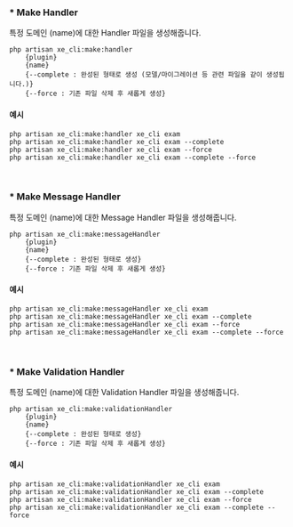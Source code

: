 ### * Make Handler

특정 도메인 (name)에 대한 Handler 파일을 생성해줍니다.

```
php artisan xe_cli:make:handler 
    {plugin}
    {name}
    {--complete : 완성된 형태로 생성 (모델/마이그레이션 등 관련 파일을 같이 생성됩니다.)}
    {--force : 기존 파일 삭제 후 새롭게 생성}
```
#### 예시

```
php artisan xe_cli:make:handler xe_cli exam
php artisan xe_cli:make:handler xe_cli exam --complete
php artisan xe_cli:make:handler xe_cli exam --force
php artisan xe_cli:make:handler xe_cli exam --complete --force
```

<br>

### * Make Message Handler

특정 도메인 (name)에 대한 Message Handler 파일을 생성해줍니다.

```
php artisan xe_cli:make:messageHandler 
    {plugin}
    {name}
    {--complete : 완성된 형태로 생성}
    {--force : 기존 파일 삭제 후 새롭게 생성}
```

#### 예시

```
php artisan xe_cli:make:messageHandler xe_cli exam
php artisan xe_cli:make:messageHandler xe_cli exam --complete
php artisan xe_cli:make:messageHandler xe_cli exam --force
php artisan xe_cli:make:messageHandler xe_cli exam --complete --force
```

<br>

### * Make Validation Handler

특정 도메인 (name)에 대한 Validation Handler 파일을 생성해줍니다.

```
php artisan xe_cli:make:validationHandler 
    {plugin}
    {name}
    {--complete : 완성된 형태로 생성}
    {--force : 기존 파일 삭제 후 새롭게 생성}
```

#### 예시

```
php artisan xe_cli:make:validationHandler xe_cli exam
php artisan xe_cli:make:validationHandler xe_cli exam --complete
php artisan xe_cli:make:validationHandler xe_cli exam --force
php artisan xe_cli:make:validationHandler xe_cli exam --complete --force
```